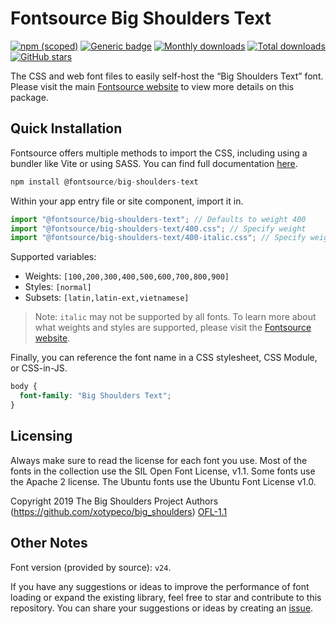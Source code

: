 # Fontsource Big Shoulders Text

[![npm (scoped)](https://img.shields.io/npm/v/@fontsource/big-shoulders-text?color=brightgreen)](https://www.npmjs.com/package/@fontsource/big-shoulders-text) [![Generic badge](https://img.shields.io/badge/fontsource-passing-brightgreen)](https://github.com/fontsource/fontsource) [![Monthly downloads](https://badgen.net/npm/dm/@fontsource/big-shoulders-text)](https://github.com/fontsource/fontsource) [![Total downloads](https://badgen.net/npm/dt/@fontsource/big-shoulders-text)](https://github.com/fontsource/fontsource) [![GitHub stars](https://img.shields.io/github/stars/fontsource/fontsource.svg?style=social&label=Star)](https://github.com/fontsource/fontsource/stargazers)

The CSS and web font files to easily self-host the “Big Shoulders Text” font. Please visit the main [Fontsource website](https://fontsource.org/fonts/big-shoulders-text) to view more details on this package.

## Quick Installation

Fontsource offers multiple methods to import the CSS, including using a bundler like Vite or using SASS. You can find full documentation [here](https://fontsource.org/docs/getting-started/introduction).

```javascript
npm install @fontsource/big-shoulders-text
```

Within your app entry file or site component, import it in.

```javascript
import "@fontsource/big-shoulders-text"; // Defaults to weight 400
import "@fontsource/big-shoulders-text/400.css"; // Specify weight
import "@fontsource/big-shoulders-text/400-italic.css"; // Specify weight and style
```

Supported variables:
- Weights: `[100,200,300,400,500,600,700,800,900]`
- Styles: `[normal]`
- Subsets: `[latin,latin-ext,vietnamese]`

> Note: `italic` may not be supported by all fonts. To learn more about what weights and styles are supported, please visit the [Fontsource website](https://fontsource.org/fonts/big-shoulders-text).

Finally, you can reference the font name in a CSS stylesheet, CSS Module, or CSS-in-JS.

```css
body {
  font-family: "Big Shoulders Text";
}
```

## Licensing
Always make sure to read the license for each font you use. Most of the fonts in the collection use the SIL Open Font License, v1.1. Some fonts use the Apache 2 license. The Ubuntu fonts use the Ubuntu Font License v1.0.

Copyright 2019 The Big Shoulders Project Authors (https://github.com/xotypeco/big_shoulders)
[OFL-1.1](http://scripts.sil.org/OFL)

## Other Notes
Font version (provided by source): `v24`.

If you have any suggestions or ideas to improve the performance of font loading or expand the existing library, feel free to star and contribute to this repository. You can share your suggestions or ideas by creating an [issue](https://github.com/fontsource/fontsource/issues).